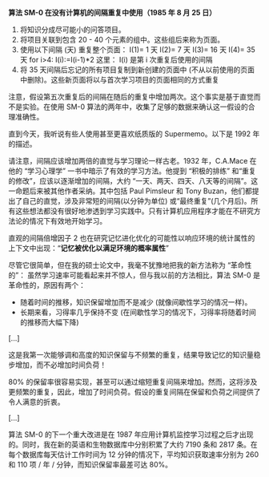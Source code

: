 **算法 SM-0 在没有计算机的间隔重复中使用（1985 年 8 月 25 日）**

1.  将知识分成尽可能小的问答项目。
2.  将项目关联到包含 20 - 40 个元素的组中。这些组后来称为页面。
3.  使用以下间隔 (天) 重复整个页面：
    I(1)= 1 天
    I(2)= 7 天
    I(3)= 16 天
    I(4)= 35 天
    for i>4: I(i):=I(i-1)*2
    这里： I(i) 是第 i 次重复后使用的间隔
4.  将 35 天间隔后忘记的所有项目复制到新创建的页面中 (不从以前使用的页面中删除)。这些新页面将以与首次学习项目的页面相同的方式重复

注意，假设第五次重复后的间隔在随后的重复中增加两次。这个事实是基于直觉而不是实验。在使用 SM-0 算法的两年中，收集了足够的数据来确认这一假设的合理准确性。

直到今天，我听说有些人使用甚至更喜欢纸质版的 Supermemo。以下是 1992 年的描述。

请注意，间隔应该增加两倍的直觉与学习理论一样古老。1932 年，C.A.Mace 在他的 “学习心理学” 一书中暗示了有效的学习方法。他提到 “积极的排练” 和“重复的修改”，应该以逐渐增加的间隔，大约 “一天、两天、四天、八天等的间隔”。这一命题后来被其他作者采纳。其中包括 Paul Pimsleur 和 Tony Buzan，他们都提出了自己的直觉，涉及非常短的间隔(以分钟为单位) 或“最终重复”(几个月后)。所有这些想法都没有很好地渗透到学习实践中。只有计算机应用程序才能在不研究方法论的情况下有效地开始学习。

直观的间隔倍增因子 2 也在研究记忆进化优化的可能性以响应环境的统计属性的上下文中出现：“**记忆被优化以满足环境的概率属性**”

尽管它很简单，但在我的硕士论文中，我毫不犹豫地把我的新方法称为 “革命性的”：
虽然学习速率可能看起来并不惊人，但与我以前的方法相比，算法 SM-0 是革命性的，原因有两个：

-   随着时间的推移，知识保留增加而不是减少 (就像间歇性学习的情况一样)。
-   长期来看，习得率几乎保持不变 (在间歇性学习的情况下，习得率将随着时间的推移而大幅下降)

[...]

这是我第一次能够调和高度的知识保留与不频繁的重复，结果导致记忆的知识量稳步增加，而不必增加时间负荷！

80% 的保留率很容易实现，甚至可以通过缩短重复间隔来增加。然而，这将涉及更频繁的重复，因此，增加了时间负荷。假设的重复间隔在保留和负荷之间提供了令人满意的折衷。

[...]

算法 SM-0 的下一个重大改进是在 1987 年应用计算机监控学习过程之后才出现的。同时，我在新的英语和生物数据库中分别积累了大约 7190 条和 2817 条。在每个数据库每天估计工作时间为 12 分钟的情况下，平均知识获取速率分别为 260 和 110 项 / 年 / 分钟，而知识保留率最差可达 80%。